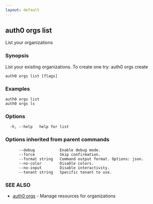 ```yaml
---
layout: default
---
```

## auth0 orgs list

List your organizations

### Synopsis

List your existing organizations. To create one try:
auth0 orgs create

```
auth0 orgs list [flags]
```

### Examples

```
auth0 orgs list
auth0 orgs ls
```

### Options

```
  -h, --help   help for list
```

### Options inherited from parent commands

```
      --debug           Enable debug mode.
      --force           Skip confirmation.
      --format string   Command output format. Options: json.
      --no-color        Disable colors.
      --no-input        Disable interactivity.
      --tenant string   Specific tenant to use.
```

### SEE ALSO

* [auth0 orgs](auth0_orgs.md)	 - Manage resources for organizations

